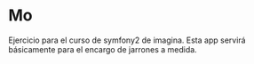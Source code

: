 <h1>Mo</h1>

<p>
Ejercicio para el curso de symfony2 de imagina.
Esta app servirá básicamente para el encargo de jarrones a medida.
</p>